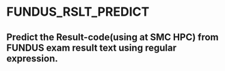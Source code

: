 # FUNDUS_RSLT_PREDICT

## Predict the Result-code(using at SMC HPC) from FUNDUS exam result text using regular expression.
